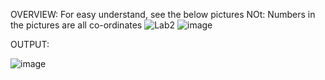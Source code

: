 OVERVIEW:
For easy understand, see the below pictures
NOt: Numbers in the pictures are all co-ordinates
![Lab2](https://github.com/user-attachments/assets/5b8cb535-d60f-4878-8989-ed47e81d8cb9)
![image](https://github.com/user-attachments/assets/6fc6cea0-3649-4bd7-9c39-b6eba842484a)

OUTPUT:

![image](https://github.com/user-attachments/assets/52553b25-efa3-4ac5-b245-b00245498c79)
